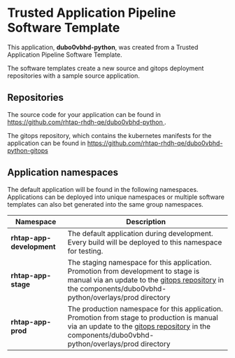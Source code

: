 # Trusted Application Pipeline Software Template

This application, **dubo0vbhd-python**, was created from a Trusted Application Pipeline Software Template.

The software templates create a new source and gitops deployment repositories with a sample source application. 

## Repositories

The source code for your application can be found in [https://github.com/rhtap-rhdh-qe/dubo0vbhd-python ](https://github.com/rhtap-rhdh-qe/dubo0vbhd-python ).
 
The gitops repository, which contains the kubernetes manifests for the application can be found in 
[https://github.com/rhtap-rhdh-qe/dubo0vbhd-python-gitops ](https://github.com/rhtap-rhdh-qe/dubo0vbhd-python-gitops ) 

## Application namespaces 

The default application will be found in the following namespaces. Applications can be deployed into unique namespaces or multiple software templates can also bet generated into the same group namespaces.  

|  Namespace   |  Description   |  
| -------- | -------- |   
| **rhtap-app-development** | The default application during development. Every build will be deployed to this namespace for testing. | 
| **rhtap-app-stage** | The staging namespace for this application. Promotion from development to stage is manual via an update to the [gitops repository](https://github.com/rhtap-rhdh-qe/dubo0vbhd-python-gitops ) in the components/dubo0vbhd-python/overlays/prod directory |  
| **rhtap-app-prod** | The production namespace for this application. Promotion from stage to production is manual via an update to the [gitops repository](https://github.com/rhtap-rhdh-qe/dubo0vbhd-python-gitops ) in the components/dubo0vbhd-python/overlays/prod directory | 